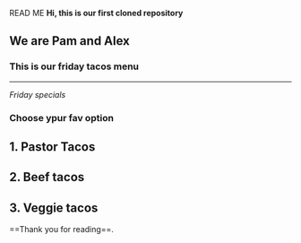 READ ME
**Hi, this is our first cloned repository** 
## We are Pam and Alex
### This is our friday tacos menu 
--------------------
*Friday specials*
### Choose ypur fav option 
## 1. Pastor Tacos 
## 2. Beef tacos 
## 3. Veggie tacos 

==Thank you for reading==.

